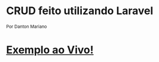 <h1>CRUD feito utilizando Laravel</h1>
<sub> Por Danton Mariano </sub><br>
<h1><a href='https://laravel-crud-danton.000webhostapp.com/'> Exemplo ao Vivo! </a><h1>
